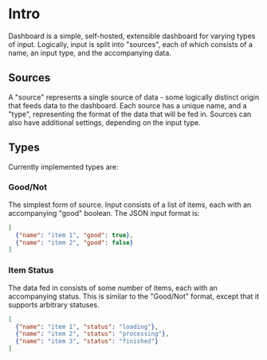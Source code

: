 # Intro

Dashboard is a simple, self-hosted, extensible dashboard for varying types of
input.  Logically, input is split into "sources", each of which consists of a
name, an input type, and the accompanying data.


## Sources

A "source" represents a single source of data - some logically distinct origin
that feeds data to the dashboard.  Each source has a unique name, and a "type",
representing the format of the data that will be fed in.  Sources can also have
additional settings, depending on the input type.

## Types

Currently implemented types are:

### Good/Not

The simplest form of source.  Input consists of a list of items, each with an
accompanying "good" boolean.  The JSON input format is:

```json
[
  {"name": "item 1", "good": true},
  {"name": "item 2", "good": false}
]
```

### Item Status

The data fed in consists of some number of items, each with an accompanying
status.  This is similar to the "Good/Not" format, except that it supports
arbitrary statuses.

```json
[
  {"name": "item 1", "status": "loading"},
  {"name": "item 2", "status": "processing"},
  {"name": "item 3", "status": "finished"}
]
```
